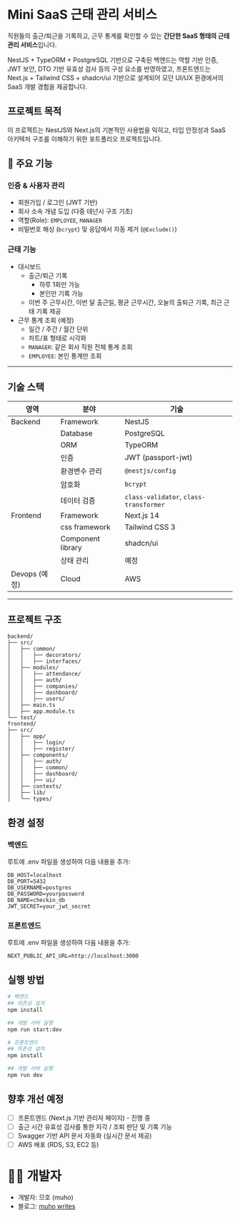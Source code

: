 # Mini SaaS 근태 관리 서비스

직원들의 출근/퇴근을 기록하고, 근무 통계를 확인할 수 있는 **간단한 SaaS 형태의 근태 관리 서비스**입니다.

NestJS + TypeORM + PostgreSQL 기반으로 구축된 백엔드는 역할 기반 인증, JWT 보안, DTO 기반 유효성 검사 등의 구성 요소를 반영하였고,
프론트엔드는 Next.js + Tailwind CSS + shadcn/ui 기반으로 설계되어 모던 UI/UX 환경에서의 SaaS 개발 경험을 제공합니다.

## 프로젝트 목적

이 프로젝트는 NestJS와 Next.js의 기본적인 사용법을 익히고, 타입 안정성과 SaaS 아키텍처 구조를 이해하기 위한 포트폴리오 프로젝트입니다.

## 🚀 주요 기능

### 인증 & 사용자 관리
- 회원가입 / 로그인 (JWT 기반)
- 회사 소속 개념 도입 (다중 테넌시 구조 기초)
- 역할(Role): `EMPLOYEE`, `MANAGER`
- 비밀번호 해싱 (`bcrypt`) 및 응답에서 자동 제거 (`@Exclude()`)

### 근태 기능
- 대시보드
  - 출근/퇴근 기록
    - 하루 1회만 가능
    - 본인만 기록 가능
  - 이번 주 근무시간, 이번 달 출근일, 평균 근무시간, 오늘의 출퇴근 기록, 최근 근태 기록 제공
- 근무 통계 조회 (예정)
  - 일간 / 주간 / 월간 단위
  - 차트/표 형태로 시각화
  - `MANAGER`: 같은 회사 직원 전체 통계 조회
  - `EMPLOYEE`: 본인 통계만 조회

---

## 기술 스택

| 영역          | 분야                | 기술                                     |
|-------------|-------------------|----------------------------------------|
| Backend     | Framework         | NestJS                                 |
|             | Database          | PostgreSQL                             |
|             | ORM               | TypeORM                                |
|             | 인증                | JWT (passport-jwt)                     |
|             | 환경변수 관리           | `@nestjs/config`                       |
|             | 암호화               | `bcrypt`                               |
|             | 데이터 검증            | `class-validator`, `class-transformer` |
| Frontend    | Framework         | Next.js 14                             |
|             | css framework     | Tailwind CSS 3                         |
|             | Component library | shadcn/ui                              |
|             | 상태 관리             | 예정                                     |
| Devops (예정) | Cloud             | AWS                                    |

---

## 프로젝트 구조

```
backend/
├── src/
│   ├── common/
│   │   ├── decorators/
│   │   ├── interfaces/
│   ├── modules/
│   │   ├── attendance/
│   │   ├── auth/
│   │   ├── companies/
│   │   ├── dashboard/
│   │   ├── users/
│   ├── main.ts
│   ├── app.module.ts
└── test/
frontend/
├── src/
│   ├── app/
│   │   ├── login/
│   │   ├── register/
│   ├── components/
│   │   ├── auth/
│   │   ├── common/
│   │   ├── dashboard/
│   │   ├── ui/
│   ├── contexts/
│   ├── lib/
│   └── types/
```

## 환경 설정

### 백엔드

루트에 .env 파일을 생성하여 다음 내용을 추가:

```
DB_HOST=localhost
DB_PORT=5432
DB_USERNAME=postgres
DB_PASSWORD=yourpassword
DB_NAME=checkin_db
JWT_SECRET=your_jwt_secret
```

### 프론트엔드

루트에 .env 파일을 생성하여 다음 내용을 추가:

```
NEXT_PUBLIC_API_URL=http://localhost:3000
```

## 실행 방법

```bash
# 백엔드
## 의존성 설치
npm install

## 개발 서버 실행
npm run start:dev

# 프론트엔드
## 의존성 설치
npm install

## 개발 서버 실행
npm run dev
```

## 향후 개선 예정

- [ ] 프론트엔드 (Next.js 기반 관리자 페이지) - 진행 중
- [ ] 출근 시간 유효성 검사를 통한 지각 / 조퇴 판단 및 기록 기능
- [ ] Swagger 기반 API 문서 자동화 (실시간 문서 제공)
- [ ] AWS 배포 (RDS, S3, EC2 등)

# 🧑‍💻 개발자

- 개발자: 므호 (muho)
- 블로그: [muho writes](https://www.muhowrites.dev/)

